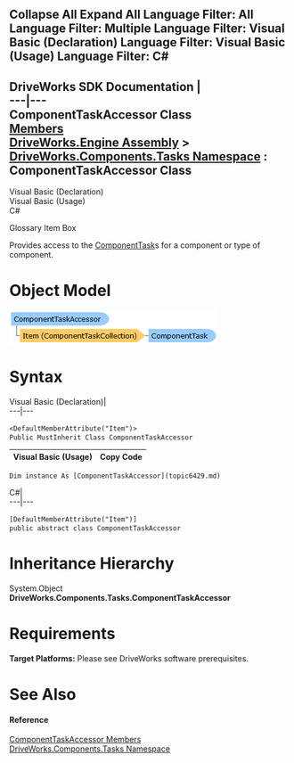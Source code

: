 Collapse All Expand All Language Filter: All  Language Filter: Multiple  Language Filter: Visual Basic (Declaration) Language Filter: Visual Basic (Usage) Language Filter: C#  
---  
DriveWorks SDK Documentation  |   
---|---  
ComponentTaskAccessor Class   
[Members](topic6430.md)   
[DriveWorks.Engine Assembly](topic2156.md) > [DriveWorks.Components.Tasks Namespace](topic6391.md) : ComponentTaskAccessor Class  
---  
  
Visual Basic (Declaration)    
Visual Basic (Usage)    
C# 

Glossary Item Box

Provides access to the [ComponentTask](topic6407.md)s for a component or type of component. 

# Object Model

![](dotnetdiagramimages/image334.png)

# Syntax

Visual Basic (Declaration)|   
---|---  
      
    
    <DefaultMemberAttribute("Item")>
    Public MustInherit Class ComponentTaskAccessor   
  
Visual Basic (Usage)| Copy Code  
---|---  
      
    
    Dim instance As [ComponentTaskAccessor](topic6429.md)  
  
C#|   
---|---  
      
    
    [DefaultMemberAttribute("Item")]
    public abstract class ComponentTaskAccessor   
  
# Inheritance Hierarchy

System.Object  
**DriveWorks.Components.Tasks.ComponentTaskAccessor**  


# Requirements

**Target Platforms:** Please see DriveWorks software prerequisites.

# See Also

#### Reference

[ComponentTaskAccessor Members](topic6430.md)   
[DriveWorks.Components.Tasks Namespace](topic6391.md)


